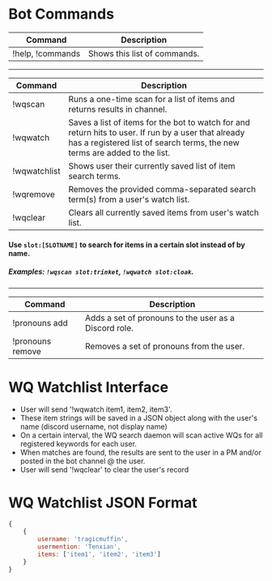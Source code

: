 # Bot Commands

| Command                | Description |
|---                     |---|
| !help, !commands       | Shows this list of commands. |

---

| Command                | Description |
|---                     |---|
| !wqscan                | Runs a one-time scan for a list of items and returns results in channel. |
| !wqwatch               | Saves a list of items for the bot to watch for and return hits to user. If run by a user that already has a registered list of search terms, the new terms are added to the list. |
| !wqwatchlist           | Shows user their currently saved list of item search terms. |
| !wqremove              | Removes the provided comma-separated search term(s) from a user's watch list. |
| !wqclear               | Clears all currently saved items from user's watch list. |

#### Use ``slot:[SLOTNAME]`` to search for items in a certain slot instead of by name.
##### Examples: ``!wqscan slot:trinket``, ``!wqwatch slot:cloak``.

---

| Command                | Description |
|---                     |---|
| !pronouns add          | Adds a set of pronouns to the user as a Discord role. |
| !pronouns remove       | Removes a set of pronouns from the user. |   


# WQ Watchlist Interface
- User will send '!wqwatch item1, item2, item3'.
- These item strings will be saved in a JSON object along with the user's name (discord username, not display name)
- On a certain interval, the WQ search daemon will scan active WQs for all registered keywords for each user.
- When matches are found, the results are sent to the user in a PM and/or posted in the bot channel @ the user.
- User will send '!wqclear' to clear the user's record

# WQ Watchlist JSON Format
```js
{
    {
        username: 'tragicmuffin',
        usermention: 'Tenxian',
        items: ['item1', 'item2', 'item3']
    }
}
```
